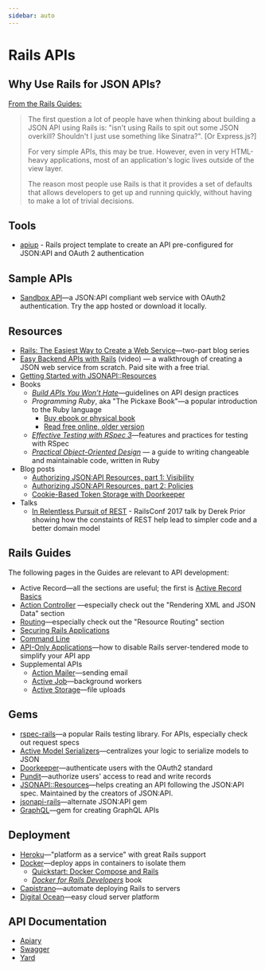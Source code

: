 ```yaml
---
sidebar: auto
---
```


# Rails APIs

## Why Use Rails for JSON APIs?

[From the Rails Guides:](https://guides.rubyonrails.org/api_app.html#why-use-rails-for-json-apis-questionmark)

> The first question a lot of people have when thinking about building a JSON API using Rails is: "isn't using Rails to spit out some JSON overkill? Shouldn't I just use something like Sinatra?". [Or Express.js?]
>
> For very simple APIs, this may be true. However, even in very HTML-heavy applications, most of an application's logic lives outside of the view layer.
>
> The reason most people use Rails is that it provides a set of defaults that allows developers to get up and running quickly, without having to make a lot of trivial decisions.

## Tools

- [apiup](https://github.com/codingitwrong/apiup) - Rails project template to create an API pre-configured for JSON:API and OAuth 2 authentication

## Sample APIs

- [Sandbox API](https://sandboxapi.reststate.org/)—a JSON:API compliant web service with OAuth2 authentication. Try the app hosted or download it locally.

## Resources
* [Rails: The Easiest Way to Create a Web Service](https://codingitwrong.com/2018/07/02/rails-the-easiest-way-to-create-a-web-service.html)—two-part blog series
* [Easy Backend APIs with Rails](https://thefrontier.bignerdranch.com/skill-packs/easy-backend-api-with-rails) (video) — a walkthrough of creating a JSON web service from scratch. Paid site with a free trial.
* [Getting Started with JSONAPI::Resources](/getting-started-with-jsonapi-resources/)
* Books
  * [_Build APIs You Won’t Hate_](https://leanpub.com/build-apis-you-wont-hate)—guidelines on API design practices
  * _Programming Ruby_, aka "The Pickaxe Book"—a popular introduction to the Ruby language
  	* [Buy ebook or physical book](https://pragprog.com/book/ruby4/programming-ruby-1-9-2-0)
  	* [Read free online, older version](http://ruby-doc.com/docs/ProgrammingRuby/)
  * [_Effective Testing with RSpec 3_](https://pragprog.com/book/rspec3/effective-testing-with-rspec-3)—features and practices for testing with RSpec
  * [_Practical Object-Oriented Design_](https://www.poodr.com/) — a guide to writing changeable and maintainable code, written in Ruby
* Blog posts
	* [Authorizing JSON:API Resources, part 1: Visibility](https://www.bignerdranch.com/blog/authorizing-jsonapi-resources-part-1-visibility/)
	* [Authorizing JSON:API Resources, part 2: Policies](https://www.bignerdranch.com/blog/authorizing-jsonapi-resources-part-2-policies/)
  * [Cookie-Based Token Storage with Doorkeeper](https://codingitwrong.com/2018/11/02/cookie-based-token-storage-with-doorkeeper.html)
* Talks
  * [In Relentless Pursuit of REST](https://www.youtube.com/watch?v=HctYHe-YjnE) - RailsConf 2017 talk by Derek Prior showing how the constaints of REST help lead to simpler code and a better domain model

## Rails Guides

The following pages in the Guides are relevant to API development:

* Active Record—all the sections are useful; the first is [Active Record Basics](https://guides.rubyonrails.org/active_record_basics.html)
* [Action Controller](https://guides.rubyonrails.org/action_controller_overview.html) —especially check out the "Rendering XML and JSON Data" section
* [Routing](https://guides.rubyonrails.org/routing.html)—especially check out the "Resource Routing" section
* [Securing Rails Applications](https://guides.rubyonrails.org/security.html)
* [Command Line](https://guides.rubyonrails.org/command_line.html)
* [API-Only Applications](https://guides.rubyonrails.org/api_app.html)—how to disable Rails server-tendered mode to simplify your API app
* Supplemental APIs
	* [Action Mailer](https://guides.rubyonrails.org/action_mailer_basics.html)—sending email
	* [Active Job](https://guides.rubyonrails.org/active_job_basics.html)—background workers
	* [Active Storage](https://guides.rubyonrails.org/active_storage_overview.html)—file uploads

## Gems
* [rspec-rails](https://github.com/rspec/rspec-rails/blob/master/README.md)—a popular Rails testing library. For APIs, especially check out request specs
* [Active Model Serializers](https://github.com/rails-api/active_model_serializers)—centralizes your logic to serialize models to JSON
* [Doorkeeper](https://github.com/doorkeeper-gem/doorkeeper)—authenticate users with the OAuth2 standard
* [Pundit](https://github.com/varvet/pundit)—authorize users' access to read and write records
* [JSONAPI::Resources](http://jsonapi-resources.com/)—helps creating an API following the JSON:API spec. Maintained by the creators of JSON:API.
* [jsonapi-rails](http://jsonapi-rb.org/)—alternate JSON:API gem
* [GraphQL](https://graphql-ruby.org/)—gem for creating GraphQL APIs

## Deployment
* [Heroku](https://devcenter.heroku.com/articles/getting-started-with-ruby#introduction)—"platform as a service" with great Rails support
* [Docker](https://www.docker.com/)—deploy apps in containers to isolate them
  * [Quickstart: Docker Compose and Rails](https://docs.docker.com/compose/rails/)
  * [_Docker for Rails Developers_](https://pragprog.com/book/ridocker/docker-for-rails-developers) book
* [Capistrano](https://capistranorb.com/)—automate deploying Rails to servers
* [Digital Ocean](https://www.digitalocean.com/)—easy cloud server platform

## API Documentation
* [Apiary](https://apiary.io/)
* [Swagger](https://swagger.io/)
* [Yard](https://yardoc.org/)
